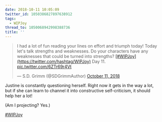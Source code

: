 ```yaml
---
date: 2018-10-11 10:05:09
twitter_id: 1050386827897638912
tags:
  - WIPJoy
thread_to: 1050068942998388736
title: ''
---
```


<blockquote class="twitter-tweet"><p lang="en" dir="ltr">I had a lot of fun reading your lines on effort and triumph today! Today let&#39;s talk strengths and weaknesses. Do your characters have any weaknesses that could be turned into strengths? <a href="https://twitter.com/hashtag/WIPJoy?src=hash&amp;ref_src=twsrc%5Etfw">[#WIPJoy](https://twitter.com/hashtag/WIPJoy)</a> Day 11. <a href="https://t.co/6ZTr69r4Vt">pic.twitter.com/6ZTr69r4Vt</a></p>&mdash; S.D. Grimm (@SDGrimmAuthor) <a href="https://twitter.com/SDGrimmAuthor/status/1050233713722884096?ref_src=twsrc%5Etfw">October 11, 2018</a></blockquote>
<script async src="https://platform.twitter.com/widgets.js" charset="utf-8"></script>

Justine is constantly questioning herself. Right now it gets in the way a lot, but if she can learn to channel it into constructive self-criticism, it should help her a lot!

(Am I projecting? Yes.)

[#WIPJoy](https://twitter.com/hashtag/WIPJoy)
